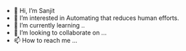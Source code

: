 - 👋 Hi, I’m Sanjit
- 👀 I’m interested in Automating that reduces human efforts.
- 🌱 I’m currently learning ..
- 💞️ I’m looking to collaborate on ...
- 📫 How to reach me ...

<!---
sanjit16882/sanjit16882 is a ✨ special ✨ repository because its `README.md` (this file) appears on your GitHub profile.
You can click the Preview link to take a look at your changes.
--->
